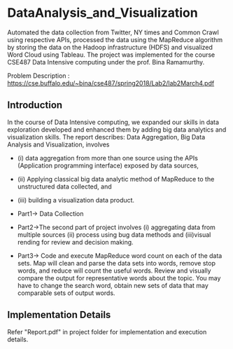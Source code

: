 # DataAnalysis_and_Visualization

Automated the data collection from Twitter, NY times and Common Crawl using respective APIs, processed the data using the MapReduce algorithm by storing the data on the Hadoop infrastructure (HDFS) and visualized Word Cloud using Tableau. The project was implemented for the course CSE487 Data Intensive computing under the prof. Bina Ramamurthy.

Problem Description : https://cse.buffalo.edu/~bina/cse487/spring2018/Lab2/lab2March4.pdf

## Introduction

In the course of Data Intensive computing, we expanded our skills in data exploration developed and enhanced them by adding
big data analytics and visualization skills. The report describes: Data Aggregation, Big Data
Analysis and Visualization, involves 
  - (i) data aggregation from more than one source using the APIs
(Application programming interface) exposed by data sources,
  - (ii) Applying classical big data analytic
method of MapReduce to the unstructured data collected, and 
  - (iii) building a visualization data product.

  - Part1-> Data Collection
  - Part2->The second part of project involves (i) aggregating data from multiple sources (ii) process using bug data methods and (iii)visual rending for review and decision making. 
  - Part3-> Code and execute MapReduce word count on each of the data sets. Map will clean and parse
the data sets into words, remove stop words, and reduce will count the useful words. Review and visually compare the output
for representative words about the topic. You may have to change the search word, obtain new
sets of data that may comparable sets of output words.

## Implementation Details

Refer "Report.pdf" in project folder for implementation and execution details.
